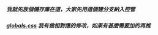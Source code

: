 ##### 我就先放個儲存庫在這，大家先用這個建分支納入控管

##### [globals.css](https://github.com/CharlesC1999/NP_new/blob/main/np/styles/globals.css) 我有做相對應的修改，如果有甚麼需要加的再推
